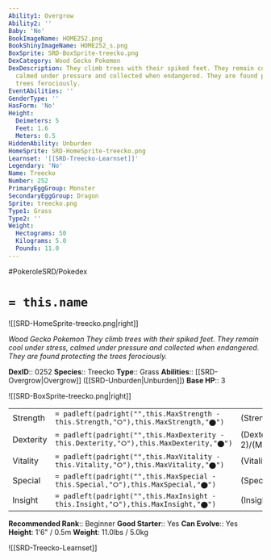 ```yaml
---
Ability1: Overgrow
Ability2: ''
Baby: 'No'
BookImageName: HOME252.png
BookShinyImageName: HOME252_s.png
BoxSprite: SRD-BoxSprite-treecko.png
DexCategory: Wood Gecko Pokemon
DexDescription: They climb trees with their spiked feet. They remain cool under stress,
  calmed under pressure and collected when endangered. They are found protecting the
  trees ferociously.
EventAbilities: ''
GenderType: ''
HasForm: 'No'
Height:
  Deimeters: 5
  Feet: 1.6
  Meters: 0.5
HiddenAbility: Unburden
HomeSprite: SRD-HomeSprite-treecko.png
Learnset: '[[SRD-Treecko-Learnset]]'
Legendary: 'No'
Name: Treecko
Number: 252
PrimaryEggGroup: Monster
SecondaryEggGroup: Dragon
Sprite: treecko.png
Type1: Grass
Type2: ''
Weight:
  Hectograms: 50
  Kilograms: 5.0
  Pounds: 11.0
---
```


#PokeroleSRD/Pokedex

# `= this.name`

![[SRD-HomeSprite-treecko.png|right]]

*Wood Gecko Pokemon*
*They climb trees with their spiked feet. They remain cool under stress, calmed under pressure and collected when endangered. They are found protecting the trees ferociously.*

**DexID**:: 0252
**Species**:: Treecko
**Type**:: Grass
**Abilities**:: [[SRD-Overgrow|Overgrow]] ([[SRD-Unburden|Unburden]])
**Base HP**:: 3

![[SRD-BoxSprite-treecko.png|right]]

|           |                                                                                        |                                          |
| --------- | -------------------------------------------------------------------------------------- | ---------------------------------------- |
| Strength  | `= padleft(padright("",this.MaxStrength - this.Strength,"⭘"),this.MaxStrength,"⬤")`    | (Strength::2)/(MaxStrength::4)   |
| Dexterity | `= padleft(padright("",this.MaxDexterity - this.Dexterity,"⭘"),this.MaxDexterity,"⬤")` | (Dexterity:: 2)/(MaxDexterity::5) |
| Vitality  | `= padleft(padright("",this.MaxVitality - this.Vitality,"⭘"),this.MaxVitality,"⬤")`    | (Vitality::1)/(MaxVitality::3)   |
| Special   | `= padleft(padright("",this.MaxSpecial - this.Special,"⭘"),this.MaxSpecial,"⬤")`       | (Special::2)/(MaxSpecial::4)     |
| Insight   | `= padleft(padright("",this.MaxInsight - this.Insight,"⭘"),this.MaxInsight,"⬤")`       | (Insight::2)/(MaxInsight::4)     |

**Recommended Rank**:: Beginner
**Good Starter**:: Yes
**Can Evolve**:: Yes
**Height**: 1'6" / 0.5m
**Weight**: 11.0lbs / 5.0kg

![[SRD-Treecko-Learnset]]